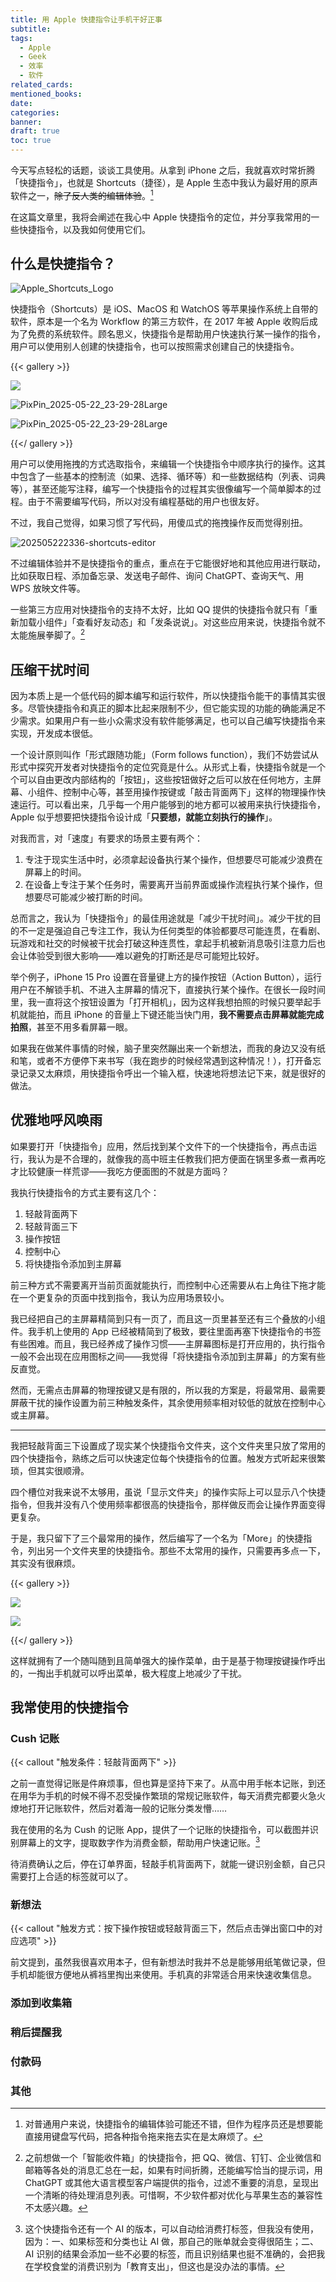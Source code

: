 ```yaml
---
title: 用 Apple 快捷指令让手机干好正事
subtitle: 
tags:
  - Apple
  - Geek
  - 效率
  - 软件
related_cards: 
mentioned_books: 
date: 
categories: 
banner: 
draft: true
toc: true
---
```


今天写点轻松的话题，谈谈工具使用。从拿到 iPhone 之后，我就喜欢时常折腾「快捷指令」，也就是 Shortcuts（捷径），是 Apple 生态中我认为最好用的原声软件之一，~~除了反人类的编辑体验~~。[^1]

在这篇文章里，我将会阐述在我心中 Apple 快捷指令的定位，并分享我常用的一些快捷指令，以及我如何使用它们。<!--more-->

## 什么是快捷指令？

![Apple_Shortcuts_Logo](https://image.guhub.cn//uPic/Apple_Shortcuts_Logo.jpg)

快捷指令（Shortcuts）是 iOS、MacOS 和 WatchOS 等苹果操作系统上自带的软件，原本是一个名为 Workflow 的第三方软件，在 2017 年被 Apple 收购后成为了免费的系统软件。顾名思义，快捷指令是帮助用户快速执行某一操作的指令，用户可以使用别人创建的快捷指令，也可以按照需求创建自己的快捷指令。

{{< gallery >}}

![](https://image.guhub.cn//uPic/Screenshot%202025-05-22%20at%2023.29.41%20Large.jpeg)

![PixPin_2025-05-22_23-29-28Large](https://image.guhub.cn//uPic/New%20Note%20Large.jpeg)

![PixPin_2025-05-22_23-29-28Large](https://image.guhub.cn//uPic/PixPin_2025-05-22_23-29-28%20Large.jpeg)

{{</ gallery >}}

用户可以使用拖拽的方式选取指令，来编辑一个快捷指令中顺序执行的操作。这其中包含了一些基本的控制流（如果、选择、循环等）和一些数据结构（列表、词典等），甚至还能写注释，编写一个快捷指令的过程其实很像编写一个简单脚本的过程。由于不需要编写代码，所以对没有编程基础的用户也很友好。

不过，我自己觉得，如果习惯了写代码，用傻瓜式的拖拽操作反而觉得别扭。

![202505222336-shortcuts-editor](https://image.guhub.cn//uPic/202505222336-shortcuts-editor.jpeg)

不过编辑体验并不是快捷指令的重点，重点在于它能很好地和其他应用进行联动，比如获取日程、添加备忘录、发送电子邮件、询问 ChatGPT、查询天气、用 WPS 放映文件等。

一些第三方应用对快捷指令的支持不太好，比如 QQ 提供的快捷指令就只有「重新加载小组件」「查看好友动态」和「发条说说」。对这些应用来说，快捷指令就不太能施展拳脚了。[^2]

## 压缩干扰时间

因为本质上是一个低代码的脚本编写和运行软件，所以快捷指令能干的事情其实很多。尽管快捷指令和真正的脚本比起来限制不少，但它能实现的功能的确能满足不少需求。如果用户有一些小众需求没有软件能够满足，也可以自己编写快捷指令来实现，开发成本很低。

一个设计原则叫作「形式跟随功能」（Form follows function），我们不妨尝试从形式中探究开发者对快捷指令的定位究竟是什么。从形式上看，快捷指令就是一个个可以自由更改内部结构的「按钮」，这些按钮做好之后可以放在任何地方，主屏幕、小组件、控制中心等，甚至用操作按键或「敲击背面两下」这样的物理操作快速运行。可以看出来，几乎每一个用户能够到的地方都可以被用来执行快捷指令，Apple 似乎想要把快捷指令设计成「**只要想，就能立刻执行的操作**」。

对我而言，对「速度」有要求的场景主要有两个：

1. 专注于现实生活中时，必须拿起设备执行某个操作，但想要尽可能减少浪费在屏幕上的时间。
2. 在设备上专注于某个任务时，需要离开当前界面或操作流程执行某个操作，但想要尽可能减少被打断的时间。

总而言之，我认为「快捷指令」的最佳用途就是「减少干扰时间」。减少干扰的目的不一定是强迫自己专注工作，我认为任何类型的体验都要尽可能连贯，在看剧、玩游戏和社交的时候被干扰会打破这种连贯性，拿起手机被新消息吸引注意力后也会让体验受到很大影响——难以避免的打断还是尽可能短比较好。

举个例子，iPhone 15 Pro 设置在音量键上方的操作按钮（Action Button），运行用户在不解锁手机、不进入主屏幕的情况下，直接执行某个操作。在很长一段时间里，我一直将这个按钮设置为「打开相机」，因为这样我想拍照的时候只要举起手机就能拍，而且 iPhone 的音量上下键还能当快门用，**我不需要点击屏幕就能完成拍照**，甚至不用多看屏幕一眼。

如果我在做某件事情的时候，脑子里突然蹦出来一个新想法，而我的身边又没有纸和笔，或者不方便停下来书写（我在跑步的时候经常遇到这种情况！），打开备忘录记录又太麻烦，用快捷指令呼出一个输入框，快速地将想法记下来，就是很好的做法。

## 优雅地呼风唤雨

如果要打开「快捷指令」应用，然后找到某个文件下的一个快捷指令，再点击运行，我认为是不合理的，就像我的高中班主任教我们把方便面在锅里多煮一煮再吃才比较健康一样荒谬——我吃方便面图的不就是方面吗？

我执行快捷指令的方式主要有这几个：

1. 轻敲背面两下
2. 轻敲背面三下
3. 操作按钮
4. 控制中心
5. 将快捷指令添加到主屏幕

前三种方式不需要离开当前页面就能执行，而控制中心还需要从右上角往下拖才能在一个更复杂的页面中找到指令，我认为应用场景较小。

我已经把自己的主屏幕精简到只有一页了，而且这一页里甚至还有三个叠放的小组件。我手机上使用的 App 已经被精简到了极致，要往里面再塞下快捷指令的书签有些困难。而且，我已经养成了操作习惯——主屏幕图标是打开应用的，执行指令一般不会出现在应用图标之间——我觉得「将快捷指令添加到主屏幕」的方案有些反直觉。

然而，无需点击屏幕的物理按键又是有限的，所以我的方案是，将最常用、最需要屏蔽干扰的操作设置为前三种触发条件，其余使用频率相对较低的就放在控制中心或主屏幕。

---

我把轻敲背面三下设置成了现实某个快捷指令文件夹，这个文件夹里只放了常用的四个快捷指令，熟练之后可以快速定位每个快捷指令的位置。触发方式听起来很繁琐，但其实很顺滑。

四个槽位对我来说不太够用，虽说「显示文件夹」的操作实际上可以显示八个快捷指令，但我并没有八个使用频率都很高的快捷指令，那样做反而会让操作界面变得更复杂。

于是，我只留下了三个最常用的操作，然后编写了一个名为「More」的快捷指令，列出另一个文件夹里的快捷指令。那些不太常用的操作，只需要再多点一下，其实没有很麻烦。

{{< gallery >}}

![](https://image.guhub.cn/uPic/2025/05/IMG_3826.PNG)

![](https://image.guhub.cn/uPic/2025/05/IMG_3825.PNG)

{{</ gallery >}}

这样就拥有了一个随叫随到且简单强大的操作菜单，由于是基于物理按键操作呼出的，一掏出手机就可以呼出菜单，极大程度上地减少了干扰。

## 我常使用的快捷指令

### Cush 记账

{{< callout "触发条件：轻敲背面两下" >}}

之前一直觉得记账是件麻烦事，但也算是坚持下来了。从高中用手帐本记账，到还在用华为手机的时候不得不忍受操作繁琐的常规记账软件，每天消费完都要火急火燎地打开记账软件，然后对着海一般的记账分类发懵……

我在使用的名为 Cush 的记账 App，提供了一个记账的快捷指令，可以截图并识别屏幕上的文字，提取数字作为消费金额，帮助用户快速记账。[^3]

待消费确认之后，停在订单界面，轻敲手机背面两下，就能一键识别金额，自己只需要打上合适的标签就可以了。

### 新想法

{{< callout "触发方式：按下操作按钮或轻敲背面三下，然后点击弹出窗口中的对应选项" >}}

前文提到，虽然我很喜欢用本子，但有新想法时我并不总是能够用纸笔做记录，但手机却能很方便地从裤裆里掏出来使用。手机真的非常适合用来快速收集信息。

### 添加到收集箱

### 稍后提醒我

### 付款码

### 其他

[^1]: 对普通用户来说，快捷指令的编辑体验可能还不错，但作为程序员还是想要能直接用键盘写代码，把各种指令拖来拖去实在是太麻烦了。
[^2]: 之前想做一个「智能收件箱」的快捷指令，把 QQ、微信、钉钉、企业微信和邮箱等各处的消息汇总在一起，如果有时间折腾，还能编写恰当的提示词，用 ChatGPT 或其他大语言模型客户端提供的指令，过滤不重要的消息，呈现出一个清晰的待处理消息列表。可惜啊，不少软件都对优化与苹果生态的兼容性不太感兴趣。
[^3]: 这个快捷指令还有一个 AI 的版本，可以自动给消费打标签，但我没有使用，因为：一、如果标签和分类也让 AI 做，那自己的账单就会变得很陌生；二、AI 识别的结果会添加一些不必要的标签，而且识别结果也挺不准确的，会把我在学校食堂的消费识别为「教育支出」，但这也是没办法的事情。